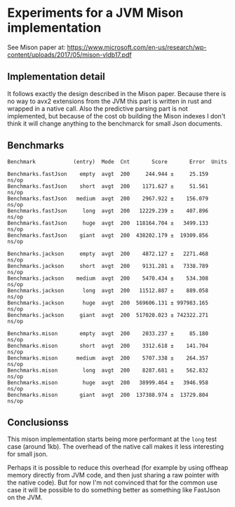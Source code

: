 # Experiments for a JVM Mison implementation

See Mison paper at: https://www.microsoft.com/en-us/research/wp-content/uploads/2017/05/mison-vldb17.pdf

## Implementation detail

It follows exactly the design described in the Mison paper. Because there is no way to avx2 extensions from the JVM this part is written in rust and wrapped in a native call. Also the predictive parsing part is not implemented, but because of the cost ob building the Mison indexes I don't think it will change anything to the benchmarck for small Json documents.

## Benchmarks

```
Benchmark            (entry)  Mode  Cnt       Score       Error  Units

Benchmarks.fastJson    empty  avgt  200     244.944 ±     25.159  ns/op
Benchmarks.fastJson    short  avgt  200    1171.627 ±     51.561  ns/op
Benchmarks.fastJson   medium  avgt  200    2967.922 ±    156.079  ns/op
Benchmarks.fastJson     long  avgt  200   12229.239 ±    407.896  ns/op
Benchmarks.fastJson     huge  avgt  200  118164.704 ±   3499.133  ns/op
Benchmarks.fastJson    giant  avgt  200  438202.179 ±  19309.856  ns/op

Benchmarks.jackson     empty  avgt  200    4872.127 ±   2271.468  ns/op
Benchmarks.jackson     short  avgt  200    9131.281 ±   7338.789  ns/op
Benchmarks.jackson    medium  avgt  200    5470.434 ±    534.308  ns/op
Benchmarks.jackson      long  avgt  200   11512.887 ±    889.058  ns/op
Benchmarks.jackson      huge  avgt  200  569606.131 ± 997983.165  ns/op
Benchmarks.jackson     giant  avgt  200  517020.023 ± 742322.271  ns/op

Benchmarks.mison       empty  avgt  200    2033.237 ±     85.180  ns/op
Benchmarks.mison       short  avgt  200    3312.618 ±    141.704  ns/op
Benchmarks.mison      medium  avgt  200    5707.338 ±    264.357  ns/op
Benchmarks.mison        long  avgt  200    8287.681 ±    562.832  ns/op
Benchmarks.mison        huge  avgt  200   38999.464 ±   3946.958  ns/op
Benchmarks.mison       giant  avgt  200  137388.974 ±  13729.804  ns/op
```

## Conclusionss

This mison implementation starts being more performant at the `long` test case (around 1kb). The overhead of the native call makes it less interesting for small json.

Perhaps it is possible to reduce this overhead (for example by using offheap memory directly from JVM code, and then just sharing a raw pointer with the native code). But for now I'm not convinced that for the common use case it will be possible to do something better as something like FastJson on the JVM.
